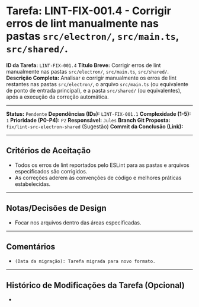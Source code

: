 # Tarefa: LINT-FIX-001.4 - Corrigir erros de lint manualmente nas pastas `src/electron/`, `src/main.ts`, `src/shared/`.

**ID da Tarefa:** `LINT-FIX-001.4`
**Título Breve:** Corrigir erros de lint manualmente nas pastas `src/electron/`, `src/main.ts`, `src/shared/`.
**Descrição Completa:**
Analisar e corrigir manualmente os erros de lint restantes nas pastas `src/electron/`, o arquivo `src/main.ts` (ou equivalente de ponto de entrada principal), e a pasta `src/shared/` (ou equivalentes), após a execução da correção automática.

---

**Status:** `Pendente`
**Dependências (IDs):** `LINT-FIX-001.1`
**Complexidade (1-5):** `1`
**Prioridade (P0-P4):** `P2`
**Responsável:** `Jules`
**Branch Git Proposta:** `fix/lint-src-electron-shared` (Sugestão)
**Commit da Conclusão (Link):**

---

## Critérios de Aceitação
- Todos os erros de lint reportados pelo ESLint para as pastas e arquivos especificados são corrigidos.
- As correções aderem às convenções de código e melhores práticas estabelecidas.

---

## Notas/Decisões de Design
- Focar nos arquivos dentro das áreas especificadas.

---

## Comentários
- `(Data da migração): Tarefa migrada para novo formato.`

---

## Histórico de Modificações da Tarefa (Opcional)
-
